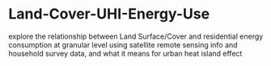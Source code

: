 # Land-Cover-UHI-Energy-Use
explore the relationship between Land Surface/Cover and residential energy consumption at granular level using satellite remote sensing info and household survey data, and what it means for urban heat island effect
